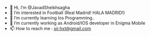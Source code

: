 - 👋 Hi, I’m @JavadSheikhsagha
- 👀 I’m interested in Football (Real Madrid! HALA MADRID!)
- 🌱 I’m currently learning Ios Programming..
- 💞️ I’m currently working as Android/IOS developer in Enigma Mobile
- 📫 How to reach me : sir.hxt@gmail.com

<!---
JavadSheikhsagha/JavadSheikhsagha is a ✨ special ✨ repository because its `README.md` (this file) appears on your GitHub profile.
You can click the Preview link to take a look at your changes.
--->
